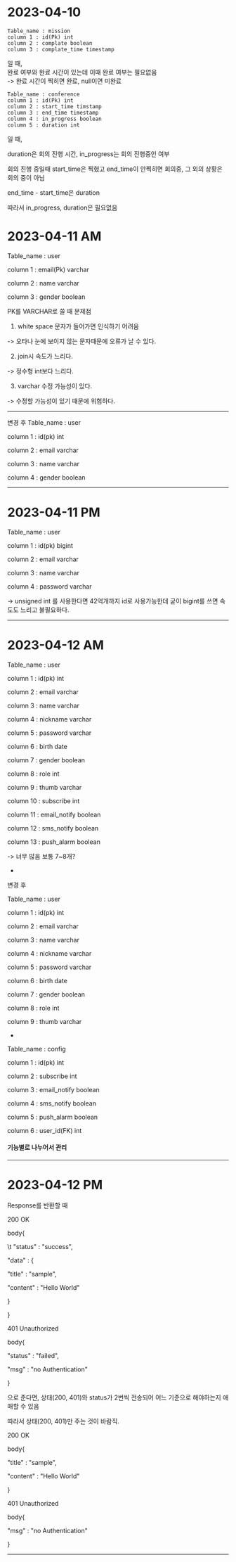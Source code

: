 # 2023-04-10
```
Table_name : mission   
column 1 : id(Pk) int   
column 2 : complate boolean   
column 3 : complate_time timestamp
```

일 때,   
완료 여부와 완료 시간이 있는데 이때 완료 여부는 필요없음   
-> 완료 시간이 찍히면 완료, null이면 미완료   
```
Table_name : conference   
column 1 : id(Pk) int   
column 2 : start_time timstamp
column 3 : end_time timestamp
column 4 : in_progress boolean
column 5 : duration int
```


일 때,

duration은 회의 진행 시간, in_progress는 회의 진행중인 여부

회의 진행 중일때 start_time은 찍혔고 end_time이 안찍히면 회의중, 그 외의 상황은 회의 중이 아님

end_time - start_time은 duration

따라서 in_progress, duration은 필요없음

# 2023-04-11 AM

Table_name : user

column 1 : email(Pk) varchar

column 2 : name varchar

column 3 : gender boolean



PK를 VARCHAR로 쓸 때 문제점

01. white space 문자가 들어가면 인식하기 어려움

 -> 오타나 눈에 보이지 않는 문자때문에 오류가 날 수 있다.
 
02. join시 속도가 느리다.

 -> 정수형 int보다 느리다.
 
03. varchar 수정 가능성이 있다.

 -> 수정할 가능성이 있기 때문에 위험하다.
 
 
 
 ---
 
 
 변경 후
Table_name : user

column 1 : id(pk) int

column 2 : email varchar

column 3 : name varchar

column 4 : gender boolean

 
 ---
 # 2023-04-11 PM
 
Table_name : user

column 1 : id(pk) bigint

column 2 : email varchar

column 3 : name varchar

column 4 : password varchar



-> unsigned int 를 사용한다면 42억개까지 id로 사용가능한데 굳이 bigint를 쓰면 속도도 느리고 불필요하다.

---
# 2023-04-12 AM
Table_name : user

column 1 : id(pk) int

column 2 : email varchar

column 3 : name varchar

column 4 : nickname varchar

column 5 : password varchar

column 6 : birth date

column 7 : gender boolean

column 8 : role int

column 9 : thumb varchar

column 10 : subscribe int

column 11 : email_notify boolean

column 12 : sms_notify boolean

column 13 : push_alarm boolean

-> 너무 많음 보통 7~8개?

-

변경 후

Table_name : user

column 1 : id(pk) int

column 2 : email varchar

column 3 : name varchar

column 4 : nickname varchar

column 5 : password varchar

column 6 : birth date

column 7 : gender boolean

column 8 : role int

column 9 : thumb varchar

-

Table_name : config

column 1 : id(pk) int

column 2 : subscribe int

column 3 : email_notify boolean

column 4 : sms_notify boolean

column 5 : push_alarm boolean

column 6  : user_id(FK) int

#### 기능별로 나누어서 관리

---

# 2023-04-12 PM

Response를 반환할 때

200 OK

body{

\t "status" : "success",

 "data" : {
 
   "title" : "sample",
 
   "content" : "Hello World"
 
  }
 
 }
 
 401 Unauthorized
 
 body{
 
  "status" : "failed",
 
  "msg" : "no Authentication"
 
 }
 
 으로 준다면, 상태(200, 401)와 status가 2번씩 전송되어 어느 기준으로 해야하는지 애매할 수 있음
 
 따라서 상태(200, 401)만 주는 것이 바람직.
 
 200 OK

body{
 
  "title" : "sample",
 
  "content" : "Hello World"
 
 }
 
 401 Unauthorized
 
 body{
 
  "msg" : "no Authentication"
 
 }
 
 ---
